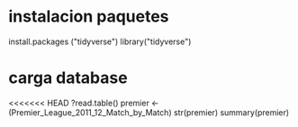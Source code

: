 # instalacion paquetes
install.packages ("tidyverse")
library("tidyverse")

# carga database
<<<<<<< HEAD
?read.table()
premier <- (Premier_League_2011_12_Match_by_Match)
str(premier)
summary(premier)